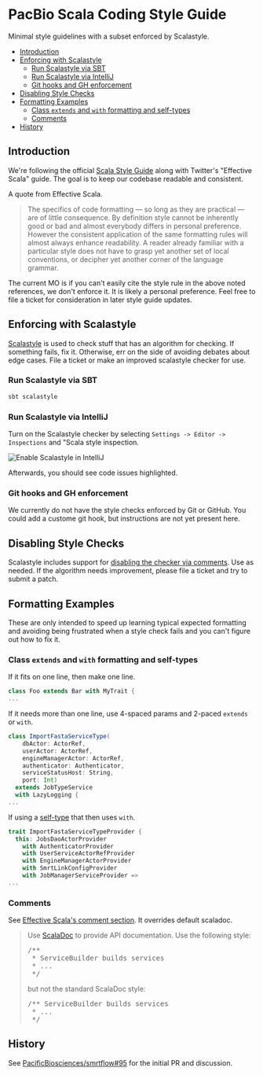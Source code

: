 # PacBio Scala Coding Style Guide

Minimal style guidelines with a subset enforced by Scalastyle.

- [Introduction](#introduction)
- [Enforcing with Scalastyle](#enforcing-with-scalastyle)
  - [Run Scalastyle via SBT](#run-scalastyle-via-sbt)
  - [Run Scalastyle via IntelliJ](#run-scalastyle-via-intellij)
  - [Git hooks and GH enforcement](#git-hooks-and-gh-enforcement)
- [Disabling Style Checks](#disabling-style-checks)
- [Formatting Examples](#formatting-examples)
  - [Class `extends` and `with` formatting and self-types](#class-extends-and-with-formatting-and-self-types)
  - [Comments](#comments)
- [History](#history)

## Introduction

We're following the official [Scala Style Guide](http://docs.scala-lang.org/style/)
along with Twitter's "Effective Scala" guide. The goal is to keep our
codebase readable and consistent.

A quote from Effective Scala.

> The specifics of code formatting — so long as they are practical — are
> of little consequence. By definition style cannot be inherently good
> or bad and almost everybody differs in personal preference. However 
> the consistent application of the same formatting rules will almost 
> always enhance readability. A reader already familiar with a
> particular style does not have to grasp yet another set of local
> conventions, or decipher yet another corner of the language grammar.

The current MO is if you can't easily cite the style rule in the above
noted references, we don't enforce it. It is likely a personal
preference. Feel free to file a ticket for consideration in later style
guide updates.

## Enforcing with Scalastyle

[Scalastyle](http://www.scalastyle.org/) is used to check stuff that has
an algorithm for checking. If something fails, fix it. Otherwise, err on
the side of avoiding debates about edge cases. File a ticket or make an
improved scalastyle checker for use.

### Run Scalastyle via SBT

```bash
sbt scalastyle
```

### Run Scalastyle via IntelliJ

Turn on the Scalastyle checker by selecting `Settings -> Editor -> Inspections` and "Scala style inspection.

![Enable Scalastyle in IntelliJ](https://cloud.githubusercontent.com/assets/855834/15577203/79e3ef4c-2329-11e6-8a0e-93de4f097556.png)

Afterwards, you should see code issues highlighted.

### Git hooks and GH enforcement

We currently do not have the style checks enforced by Git or GitHub. You
could add a custome git hook, but instructions are not yet present here.

## Disabling Style Checks

Scalastyle includes support for [disabling the checker via comments](http://www.scalastyle.org/configuration.html#comment_filters).
Use as needed. If the algorithm needs improvement, please file a ticket
and try to submit a patch.

## Formatting Examples

These are only intended to speed up learning typical expected formatting
and avoiding being frustrated when a style check fails and you can't figure out how to fix it.

### Class `extends` and `with` formatting and self-types

If it fits on one line, then make one line.

```scala
class Foo extends Bar with MyTrait {
...
```

If it needs more than one line, use 4-spaced params and 2-paced `extends`
or `with`.

```scala
class ImportFastaServiceType(
    dbActor: ActorRef,
    userActor: ActorRef,
    engineManagerActor: ActorRef,
    authenticator: Authenticator,
    serviceStatusHost: String,
    port: Int)
  extends JobTypeService
  with LazyLogging {
...
```

If using a [self-type](https://github.com/PacificBiosciences/smrtflow/pull/95/files#diff-b771f75642ec1d3f41b932c7600a8f7cL125) that then uses `with`.

```scala
trait ImportFastaServiceTypeProvider {
  this: JobsDaoActorProvider
    with AuthenticatorProvider
    with UserServiceActorRefProvider
    with EngineManagerActorProvider
    with SmrtLinkConfigProvider
    with JobManagerServiceProvider =>
...
```

### Comments

See [Effective Scala's comment section](http://twitter.github.io/effectivescala/#Formatting-Comments). It overrides default scaladoc.

>Use [ScalaDoc](https://wiki.scala-lang.org/display/SW/Scaladoc) to provide API documentation. Use the following style:
> 
> <pre>/**
>  * ServiceBuilder builds services 
>  * ...
>  */</pre>
> but not the standard ScalaDoc style:
> 
> <pre>/** ServiceBuilder builds services
>  * ...
>  */</pre>

## History

See [PacificBiosciences/smrtflow#95](https://github.com/PacificBiosciences/smrtflow/pull/95) for the initial PR and discussion.
